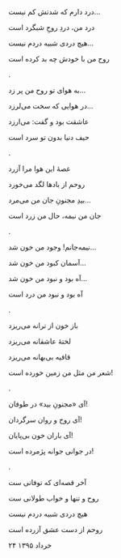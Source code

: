 <!-- 
.. title: روح شبگرد
.. slug: roohe-shabgard
.. date: 2016-06-13 17:05:53 UTC
.. tags: غزل
.. category: 
.. link: 
.. description: 
.. type: text
-->

درد دارم که شدتش کم نیست...

درد من، دردِ روحِ شبگرد است

هیچ دردی شبیه دردم نیست...

روح من با خودش چه بد کرده است

.

به هوای تو روح من پر زد...

در هوایی که سخت می‌لرزد...

عاشقت بود و گفت: می‌ارزد

حیف دنیا بدون تو سرد است

.

غصهٔ این هوا مرا آزرد

روحم از بادها لگد می‌خورد

بیدِ مجنونِ جان من می‌مرد...

جان من نیمه، حال من زرد است

.

نیمه‌جانم! وجود من خون شد...

آسمان کبود من خون شد...

آه بود و نبود من خون شد...

آه بود و نبود من درد است

.

باز خون از ترانه می‌ریزد

لختهٔ عاشقانه می‌ریزد

قافیه بی‌بهانه می‌ریزد

شعر من مثل من زمین خورده است!

.

آی «مجنونِ بید» در طوفان!

آی روح و روان سرگردان!

آی باران خون بی‌پایان!

در جوانی جوانه پژمرده است!

.

آخر قصه‌ای که توفانی ست

روح و تنها و خواب طولانی ست

هیچ دردی شبیه دردم نیست

روحم از دست عشق آزرده است

۲۴ خرداد ۱۳۹۵